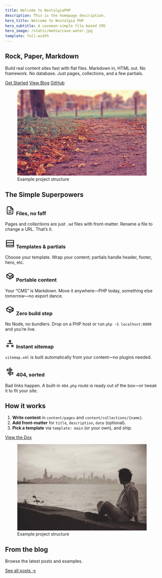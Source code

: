 ```yaml
---
title: Welcome to NostalgiaPHP
description: This is the homepage description.
hero_title: Welcome to Nostalgia PHP
hero_subtitle: A caveman-simple file-based CMS
hero_image: /static/media/cave-water.jpg
template: full-width
---
```


<style>
  section:nth-of-type(even) > .outer {
    background-color: var(--gray-100);
  }
</style>

<!-- Intro / value prop -->
<section class="section">
  <div class="outer">
    <div class="inner auto-fit">
      <div class="flow">
        <h2>Rock, Paper, Markdown</h2>
        <p class="lead">
          Build real content sites fast with flat files. Markdown in, HTML out.
          No framework. No database. Just pages, collections, and a few partials.
        </p>
        <div class="flex flex-wrap" style="gap: var(--size-0-5);">
          <a class="button" href="/dox/getting-started">Get Started</a>
          <a class="button" href="/blog">View Blog</a>
          <a class="button" href="https://github.com/bmehder/NostalgiaPHP" target="_blank" rel="noopener">GitHub</a>
        </div>
      </div>
      <figure>
        <img src="/static/media/2.jpg" alt="NostalgiaPHP project structure overview">
        <figcaption class="visually-hidden">Example project structure</figcaption>
      </figure>
    </div>
  </div>
</section>

<!-- Highlights / features -->
<section class="section">
  <div class="outer">
    <div class="inner">
      <h2>The Simple Superpowers</h2>
      <div class="cards auto-fill" style="margin-block-start: var(--size-3)">
        <article class="card bg-white">
          <div class="card-text">
            <h3 class="card-title">
            <span class="icon" aria-hidden="true">
              <svg aria-hidden="true" viewBox="0 0 24 24" width="32" height="32" fill="none" stroke="currentColor" stroke-width="1.8" stroke-linecap="round" stroke-linejoin="round">
                <path d="M14 3H7a2 2 0 0 0-2 2v14a2 2 0 0 0 2 2h10a2 2 0 0 0 2-2V9z"/>
                <path d="M14 3v6h6"/>
                <path d="M9 13h6M9 17h6"/>
              </svg>
            </span>
            Files, no faff
            </h3>
            <p class="card-excerpt">Pages and collections are just <code>.md</code> files with front-matter. Rename a file to change a URL. That’s it.</p>
          </div>
        </article>
        <article class="card bg-white">
          <div class="card-text">
            <h3 class="card-title">
            <span class="icon" aria-hidden="true">
              <svg aria-hidden="true" viewBox="0 0 24 24" width="32" height="32" fill="none" stroke="currentColor" stroke-width="1.8" stroke-linecap="round" stroke-linejoin="round">
                <rect x="3" y="4" width="18" height="6" rx="1.5"/>
                <rect x="3" y="10" width="18" height="6" rx="1.5"/>
                <rect x="3" y="16" width="18" height="4" rx="1.5"/>
              </svg>
            </span>
            Templates &amp; partials
            </h3>
            <p class="card-excerpt">Choose your template. Wrap your content; partials handle header, footer, hero, etc.</p>
          </div>
        </article>
        <article class="card bg-white">
          <div class="card-text">
            <h3 class="card-title">
            <span class="icon" aria-hidden="true">
              <svg aria-hidden="true" viewBox="0 0 24 24" width="32" height="32" fill="none" stroke="currentColor" stroke-width="1.8" stroke-linecap="round" stroke-linejoin="round">
                <path d="M4 7l8-4 8 4-8 4-8-4z"/>
                <path d="M4 7v6l8 4 8-4V7"/>
                <path d="M12 11v7"/>
                <path d="M16 12l4 0-2 2-2-2z"/>
              </svg>
            </span>
            Portable content
            </h3>
            <p class="card-excerpt">Your “CMS” is Markdown. Move it anywhere—PHP today, something else tomorrow—no export dance.</p>
          </div>
        </article>
        <article class="card bg-white">
          <div class="card-text">
            <h3 class="card-title">
            <span class="icon" aria-hidden="true">
              <svg aria-hidden="true" viewBox="0 0 24 24" width="32" height="32" fill="none" stroke="currentColor" stroke-width="1.8" stroke-linecap="round" stroke-linejoin="round">
                <path d="M4 7l8-4 8 4-8 4-8-4z"/>
                <path d="M4 7v6l8 4 8-4V7"/>
                <path d="M12 11v7"/>
                <path d="M16 12l4 0-2 2-2-2z"/>
              </svg>
            </span>
            Zero build step
            </h3>
            <p class="card-excerpt">No Node, no bundlers. Drop on a PHP host or run <code>php -S localhost:8000</code> and you’re live.</p>
          </div>
        </article>
        <article class="card bg-white">
          <div class="card-text">
            <h3 class="card-title">
            <span class="icon" aria-hidden="true">
              <svg aria-hidden="true" viewBox="0 0 24 24" width="32" height="32" fill="none" stroke="currentColor" stroke-width="1.8" stroke-linecap="round" stroke-linejoin="round">
                <circle cx="12" cy="6" r="2"/>
                <circle cx="6" cy="18" r="2"/>
                <circle cx="18" cy="18" r="2"/>
                <path d="M12 8v4M12 12H6m6 0h6"/>
              </svg>
            </span>
            Instant sitemap
            </h3>
            <p class="card-excerpt"><code>sitemap.xml</code> is built automatically from your content—no plugins needed.</p>
          </div>
        </article>
        <article class="card bg-white">
          <div class="card-text">
            <h3 class="card-title">
            <span class="icon" aria-hidden="true">
              <svg aria-hidden="true" viewBox="0 0 24 24" width="32" height="32" fill="none" stroke="currentColor" stroke-width="1.8" stroke-linecap="round" stroke-linejoin="round">
                <path d="M12 2v20"/>
                <path d="M5 6h10l2 2-2 2H5z"/>
                <path d="M19 14H9l-2 2 2 2h10z"/>
              </svg>
            </span>
            404, sorted
            </h3>
            <p class="card-excerpt">Bad links happen. A built-in <code>404.php</code> route is ready out of the box—or tweak it to fit your site.</p>
          </div>
        </article>
      </div>
    </div>
  </div>
</section>

<!-- How it works (3 steps) -->
<section class="section">
  <div class="outer">
    <div class="inner auto-fit">
      <div>
        <h2>How it works</h2>
        <ol>
          <li><strong>Write content</strong> in <code>content/pages</code> and <code>content/collections/{name}</code>.</li>
          <li><strong>Add front-matter</strong> for <code>title</code>, <code>description</code>, <code>date</code> (optional).</li>
          <li><strong>Pick a template</strong> via <code>template: main</code> (or your own), and ship.</li>
        </ol>
        <a class="button" href="/dox/">View the Dox</a>
      </div>
      <figure>
        <img src="/static/media/3.jpg" alt="NostalgiaPHP project structure overview">
        <figcaption class="visually-hidden">Example project structure</figcaption>
      </figure>
    </div>
  </div>
</section>

<!-- Recent posts (auto: just link to collection) -->
<section class="section">
  <div class="outer">
    <div class="inner">
      <h2>From the blog</h2>
      <p>Browse the latest posts and examples.</p>
      <p><a class="button" href="/blog">See all posts →</a></p>
    </div>
  </div>
</section>
